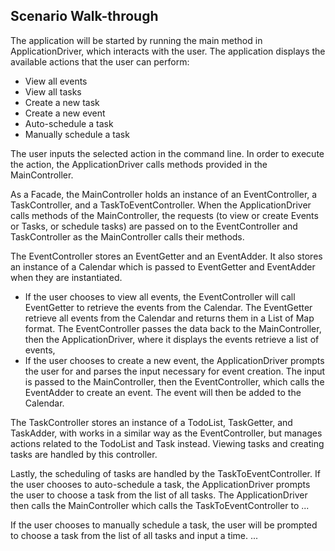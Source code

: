 ## Scenario Walk-through

The application will be started by running the main method in ApplicationDriver,
which interacts with the user. The application displays the available actions that 
the user can perform:

* View all events
* View all tasks
* Create a new task
* Create a new event
* Auto-schedule a task
* Manually schedule a task

The user inputs the selected action in the command line. In order to execute the action,
the ApplicationDriver calls methods provided in the MainController.

As a Facade, the MainController holds an instance of an EventController, a TaskController,
and a TaskToEventController.
When the ApplicationDriver calls methods of the MainController, the requests (to view or create
Events or Tasks, or schedule tasks) are passed on to the EventController and TaskController as the MainController
calls their methods.

The EventController stores an EventGetter and an EventAdder. It also stores
an instance of a Calendar which is passed to EventGetter and EventAdder when they are instantiated. 
* If the user chooses to view all events, the EventController will call EventGetter to 
retrieve the events from the Calendar. The EventGetter retrieve all events from the
Calendar and returns them in a List of Map format. The EventController passes the 
data back to the MainController, then the ApplicationDriver, where it displays the events
retrieve a list of events,
* If the user chooses to create a new event, the ApplicationDriver prompts the user for 
and parses the input necessary for event creation. The input is passed to the MainController,
then the EventController, which calls the EventAdder to create an event. The event will then
be added to the Calendar.

The TaskController stores an instance of a TodoList, TaskGetter, and TaskAdder, with 
works in a similar way as the EventController, but manages actions related to the
TodoList and Task instead. Viewing tasks and creating tasks are handled by this controller.

Lastly, the scheduling of tasks are handled by the TaskToEventController.
If the user chooses to auto-schedule a task, the ApplicationDriver prompts the user to
choose a task from the list of all tasks. The ApplicationDriver then calls the MainController
which calls the TaskToEventController to ...

If the user chooses to manually schedule a task, the user will be prompted
to choose a task from the list of all tasks and input a time. ...
